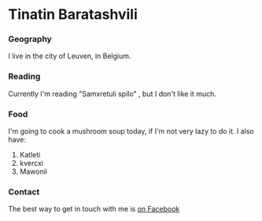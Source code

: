 # Tinatin Baratashvili
### Geography
I live in the city of Leuven, in Belgium.

### Reading
Currently I'm reading "Samxretuli spilo" , but I don't like it much.

### Food 
I'm going to cook a mushroom soup today, if I'm not very lazy to do it.
I also have:
1. Katleti
2. kvercxi
3. Mawonii

### Contact
The best way to get in touch with me is [on Facebook](https://www.facebook.com/tiko.baratashvili)
